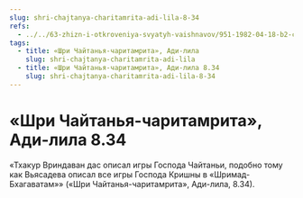 ```yaml
---
slug: shri-chajtanya-charitamrita-adi-lila-8-34
refs:
  - ../../63-zhizn-i-otkroveniya-svyatyh-vaishnavov/951-1982-04-18-b2-c-vrindavan-das-thakur-chajtanya-bhagavata-i-chajtanya-charitamrita.md
tags:
  - title: «Шри Чайтанья-чаритамрита», Ади-лила
    slug: shri-chajtanya-charitamrita-adi-lila
  - title: «Шри Чайтанья-чаритамрита», Ади-лила 8.34
    slug: shri-chajtanya-charitamrita-adi-lila-8-34
---
```


# «Шри Чайтанья-чаритамрита», Ади-лила 8.34

«Тхакур Вриндаван дас описал игры Господа Чайтаньи, подобно тому как Вьясадева описал все игры Господа Кришны в «Шримад-Бхагаватам»» («Шри Чайтанья-чаритамрита», Ади-лила, 8.34).

